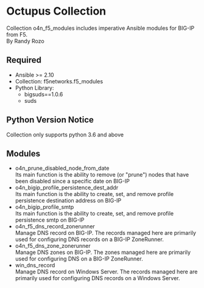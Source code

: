 # Octupus Collection

Collection o4n_f5_modules includes imperative Ansible modules for BIG-IP from F5.  
By Randy Rozo

## Required

- Ansible >= 2.10  
- Collection: f5networks.f5_modules
- Python Library: 
  - bigsuds==1.0.6
  - suds

## Python Version Notice  

Collection only supports python 3.6 and above  

## Modules

- o4n_prune_disabled_node_from_date  
  Its main function is the ability to remove (or "prune") nodes that have been disabled since a specific date on BIG-IP  
- o4n_bigip_profile_persistence_dest_addr  
  Its main function is the ability to create, set, and remove profile persistence destination address on BIG-IP  
- o4n_bigip_profile_smtp  
  Its main function is the ability to create, set, and remove profile persistence smtp on BIG-IP  
- o4n_f5_dns_record_zonerunner  
  Manage DNS record on BIG-IP. The records managed here are primarily used for configuring DNS records on a BIG-IP ZoneRunner.  
- o4n_f5_dns_zone_zonerunner  
  Manage DNS zones on BIG-IP. The zones managed here are primarily used for configuring DNS on a BIG-IP ZoneRunner.  
- win_dns_record  
  Manage DNS record on Windows Server. The records managed here are primarily used for configuring DNS records on a Windows Server.  



